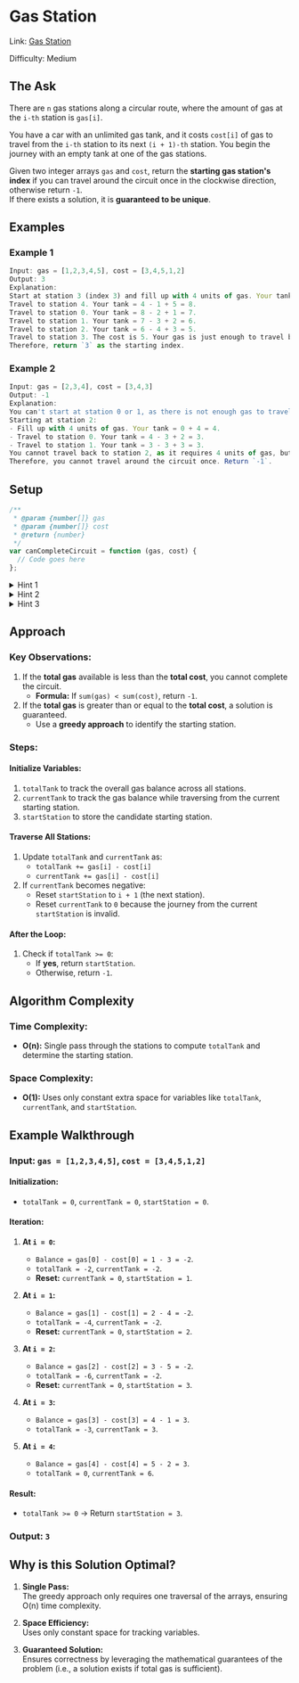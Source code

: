 # Gas Station

Link: [Gas Station](https://leetcode.com/problems/gas-station/?envType=study-plan-v2&envId=top-interview-150)

Difficulty: Medium

## The Ask

There are `n` gas stations along a circular route, where the amount of gas at the `i-th` station is `gas[i]`.

You have a car with an unlimited gas tank, and it costs `cost[i]` of gas to travel from the `i-th` station to its next `(i + 1)-th` station. You begin the journey with an empty tank at one of the gas stations.

Given two integer arrays `gas` and `cost`, return the **starting gas station's index** if you can travel around the circuit once in the clockwise direction, otherwise return `-1`.  
If there exists a solution, it is **guaranteed to be unique**.

## Examples

### Example 1

```javascript
Input: gas = [1,2,3,4,5], cost = [3,4,5,1,2]
Output: 3
Explanation:
Start at station 3 (index 3) and fill up with 4 units of gas. Your tank = 0 + 4 = 4.
Travel to station 4. Your tank = 4 - 1 + 5 = 8.
Travel to station 0. Your tank = 8 - 2 + 1 = 7.
Travel to station 1. Your tank = 7 - 3 + 2 = 6.
Travel to station 2. Your tank = 6 - 4 + 3 = 5.
Travel to station 3. The cost is 5. Your gas is just enough to travel back to station 3.
Therefore, return `3` as the starting index.
```

### Example 2

```javascript
Input: gas = [2,3,4], cost = [3,4,3]
Output: -1
Explanation:
You can't start at station 0 or 1, as there is not enough gas to travel to the next station.
Starting at station 2:
- Fill up with 4 units of gas. Your tank = 0 + 4 = 4.
- Travel to station 0. Your tank = 4 - 3 + 2 = 3.
- Travel to station 1. Your tank = 3 - 3 + 3 = 3.
You cannot travel back to station 2, as it requires 4 units of gas, but you only have 3.
Therefore, you cannot travel around the circuit once. Return `-1`.
```

## Setup

```javascript
/**
 * @param {number[]} gas
 * @param {number[]} cost
 * @return {number}
 */
var canCompleteCircuit = function (gas, cost) {
  // Code goes here
};
```

<details> <summary>Hint 1</summary> If the total gas available is less than the total cost, it is impossible to complete the circuit. Use this observation as a starting filter. </details> <details> <summary>Hint 2</summary> If the total gas is sufficient, the solution is guaranteed to exist. Try to find the station where you can begin the journey without ever going negative in gas during the trip. </details> <details> <summary>Hint 3</summary> Keep track of the gas tank balance as you traverse the stations. If the tank goes negative at any point, reset your starting station to the next index and start recalculating from there. </details>

## Approach

### Key Observations:

1. If the **total gas** available is less than the **total cost**, you cannot complete the circuit.
   - **Formula:** If `sum(gas) < sum(cost)`, return `-1`.
2. If the **total gas** is greater than or equal to the **total cost**, a solution is guaranteed.
   - Use a **greedy approach** to identify the starting station.

### Steps:

#### Initialize Variables:

1. `totalTank` to track the overall gas balance across all stations.
2. `currentTank` to track the gas balance while traversing from the current starting station.
3. `startStation` to store the candidate starting station.

#### Traverse All Stations:

1. Update `totalTank` and `currentTank` as:
   - `totalTank += gas[i] - cost[i]`
   - `currentTank += gas[i] - cost[i]`
2. If `currentTank` becomes negative:
   - Reset `startStation` to `i + 1` (the next station).
   - Reset `currentTank` to `0` because the journey from the current `startStation` is invalid.

#### After the Loop:

1. Check if `totalTank >= 0`:
   - If **yes**, return `startStation`.
   - Otherwise, return `-1`.

## Algorithm Complexity

### Time Complexity:

- **O(n):** Single pass through the stations to compute `totalTank` and determine the starting station.

### Space Complexity:

- **O(1):** Uses only constant extra space for variables like `totalTank`, `currentTank`, and `startStation`.

## Example Walkthrough

### Input: `gas = [1,2,3,4,5]`, `cost = [3,4,5,1,2]`

#### Initialization:

- `totalTank = 0`, `currentTank = 0`, `startStation = 0`.

#### Iteration:

1. **At `i = 0`:**

   - `Balance = gas[0] - cost[0] = 1 - 3 = -2`.
   - `totalTank = -2`, `currentTank = -2`.
   - **Reset:** `currentTank = 0`, `startStation = 1`.

2. **At `i = 1`:**

   - `Balance = gas[1] - cost[1] = 2 - 4 = -2`.
   - `totalTank = -4`, `currentTank = -2`.
   - **Reset:** `currentTank = 0`, `startStation = 2`.

3. **At `i = 2`:**

   - `Balance = gas[2] - cost[2] = 3 - 5 = -2`.
   - `totalTank = -6`, `currentTank = -2`.
   - **Reset:** `currentTank = 0`, `startStation = 3`.

4. **At `i = 3`:**

   - `Balance = gas[3] - cost[3] = 4 - 1 = 3`.
   - `totalTank = -3`, `currentTank = 3`.

5. **At `i = 4`:**
   - `Balance = gas[4] - cost[4] = 5 - 2 = 3`.
   - `totalTank = 0`, `currentTank = 6`.

#### Result:

- `totalTank >= 0` → Return `startStation = 3`.

### Output: `3`

## Why is this Solution Optimal?

1. **Single Pass:**  
   The greedy approach only requires one traversal of the arrays, ensuring O(n) time complexity.

2. **Space Efficiency:**  
   Uses only constant space for tracking variables.

3. **Guaranteed Solution:**  
   Ensures correctness by leveraging the mathematical guarantees of the problem (i.e., a solution exists if total gas is sufficient).
